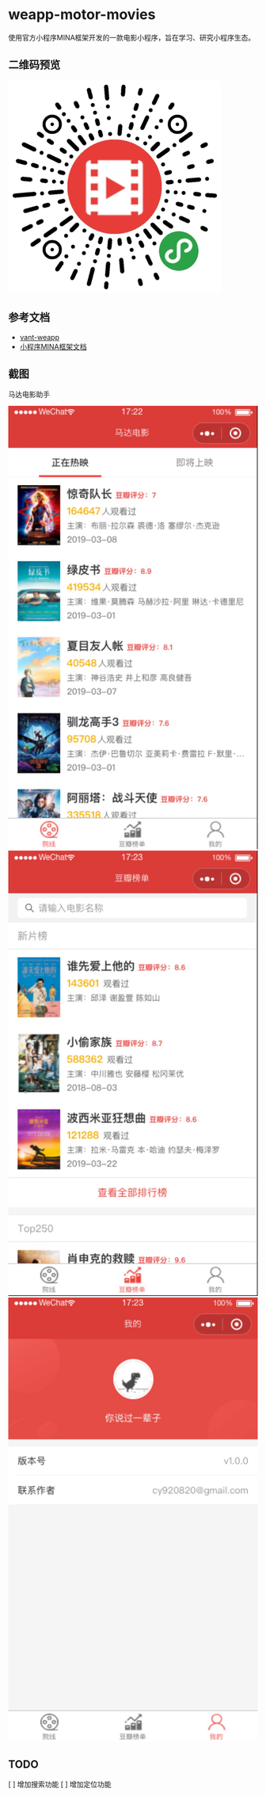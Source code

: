 # weapp-motor-movies

使用官方小程序MINA框架开发的一款电影小程序，旨在学习、研究小程序生态。

## 二维码预览

![qr](./media/qr.jpg)

## 参考文档

- [vant-weapp](https://github.com/youzan/vant-weapp)
- [小程序MINA框架文档](https://developers.weixin.qq.com/miniprogram/dev/framework/MINA.html)

## 截图

马达电影助手

![qr](./media/screen-shoot-1.jpg)
![qr](./media/screen-shoot-2.jpg)
![qr](./media/screen-shoot-3.jpg)

## TODO

[ ] 增加搜索功能
[ ] 增加定位功能
